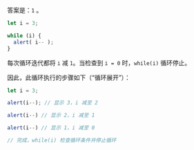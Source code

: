 答案是：`1` 。

```js run
let i = 3;

while (i) {
  alert( i-- );
}
```

每次循环迭代都将 `i` 减  `1`。当检查到 `i = 0` 时，`while(i)` 循环停止。

因此，此循环执行的步骤如下（“循环展开”）：

```js
let i = 3;

alert(i--); // 显示 3，i 减至 2

alert(i--) // 显示 2，i 减至 1

alert(i--) // 显示 1，i 减至 0

// 完成，while(i) 检查循环条件并停止循环
```
